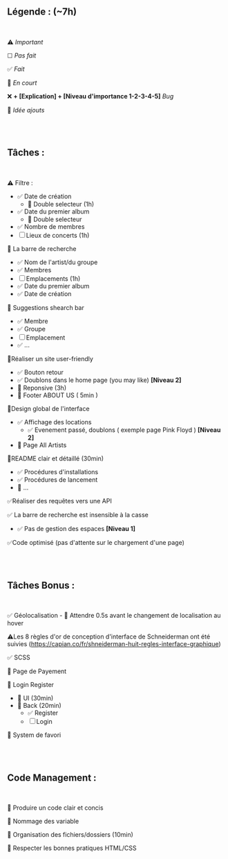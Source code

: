 
<br>

## **Légende :  (~7h)**

<br>

⚠️ *Important*

☐ *Pas fait*

✅ *Fait*

🚧 *En court*

❌ **+ [Explication] + [Niveau d'importance 1-2-3-4-5]** *Bug*

🤔 *Idée ajouts*

<br>
<br>

## **Tâches :**

<br>

⚠️ Filtre :
 - ✅ Date de création
    - 🤔 Double selecteur  (1h)
 - ✅ Date du premier album
     - 🤔 Double selecteur
 - ✅ Nombre de membres
 - ☐ Lieux de concerts   (1h)

🚧 La barre de recherche
 - ✅ Nom de l'artist/du groupe
 - ✅ Membres
 - ☐ Emplacements        (1h)
 - ✅ Date du premier album
 - ✅ Date de création

 🚧 Suggestions shearch bar
 - ✅ Membre
 - ✅ Groupe
 - ☐ Emplacement
 - ✅ ...

🚧Réaliser un site user-friendly
 - ✅ Bouton retour
 - ✅ Doublons dans le home page (you may like) **[Niveau 2]**
 - 🚧 Reponsive  (3h)
 - 🤔 Footer ABOUT US  ( 5min )

🚧Design global de l'interface
 - ✅ Affichage des locations
    - ✅ Evenement passé, doublons ( exemple page Pink Floyd ) **[Niveau 2]**
 - 🚧 Page All Artists

🚧README clair et détaillé   (30min)
 - ✅ Procédures d'installations
 - ✅ Procédures de lancement
 - 🚧 ...

✅Réaliser des requêtes vers une API

✅ La barre de recherche est insensible à la casse
 - ✅ Pas de gestion des espaces **[Niveau 1]**

✅Code optimisé (pas d'attente sur le chargement d'une page)


<br>
<br>

## **Tâches Bonus :**

<br>

✅ Géolocalisation
    - 🤔 Attendre 0.5s avant le changement de localisation au hover

⚠️Les 8 règles d'or de conception d'interface de Schneiderman ont été suivies (https://capian.co/fr/shneiderman-huit-regles-interface-graphique)

✅ SCSS

🤔 Page de Payement

🤔 Login Register
 - 🚧 UI    (30min)
 - 🚧 Back  (20min)
    - ✅ Register
    - ☐ Login

🤔 System de favori


<br>
<br>

## **Code Management :**

<br>

🚧 Produire un code clair et concis

🚧 Nommage des variable

🚧 Organisation des fichiers/dossiers   (10min)

🚧 Respecter les bonnes pratiques HTML/CSS
